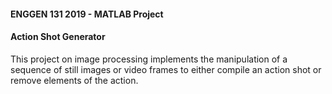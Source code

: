 #### ENGGEN 131 2019 - MATLAB Project ####
#### Action Shot Generator ####
This project on image processing implements the manipulation of a sequence of still images or video frames to either compile an action shot or remove elements of the action.
